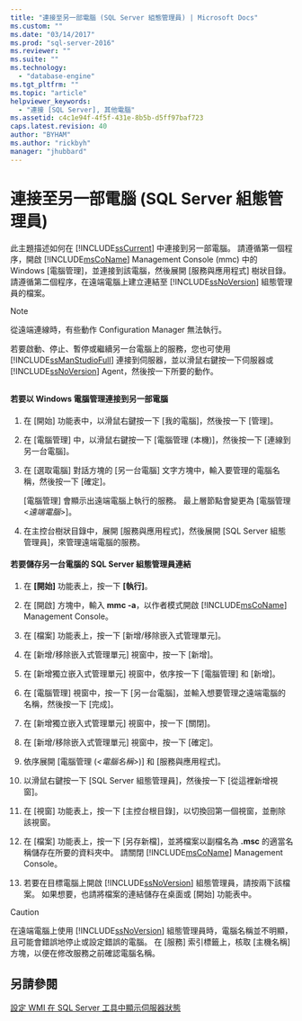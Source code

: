 ```yaml
---
title: "連接至另一部電腦 (SQL Server 組態管理員) | Microsoft Docs"
ms.custom: ""
ms.date: "03/14/2017"
ms.prod: "sql-server-2016"
ms.reviewer: ""
ms.suite: ""
ms.technology: 
  - "database-engine"
ms.tgt_pltfrm: ""
ms.topic: "article"
helpviewer_keywords: 
  - "連接 [SQL Server], 其他電腦"
ms.assetid: c4c1e94f-4f5f-431e-8b5b-d5ff97baf723
caps.latest.revision: 40
author: "BYHAM"
ms.author: "rickbyh"
manager: "jhubbard"
---
```

# 連接至另一部電腦 (SQL Server 組態管理員)
  此主題描述如何在 [!INCLUDE[ssCurrent](../../includes/sscurrent-md.md)] 中連接到另一部電腦。 請遵循第一個程序，開啟 [!INCLUDE[msCoName](../../includes/msconame-md.md)] Management Console (mmc) 中的 Windows [電腦管理]，並連接到該電腦，然後展開 [服務與應用程式] 樹狀目錄。 請遵循第二個程序，在遠端電腦上建立連結至 [!INCLUDE[ssNoVersion](../../includes/ssnoversion-md.md)] 組態管理員的檔案。  
  
> [!NOTE]  
>  從遠端連線時，有些動作 Configuration Manager 無法執行。  
  
 若要啟動、停止、暫停或繼續另一台電腦上的服務，您也可使用 [!INCLUDE[ssManStudioFull](../../includes/ssmanstudiofull-md.md)] 連接到伺服器，並以滑鼠右鍵按一下伺服器或 [!INCLUDE[ssNoVersion](../../includes/ssnoversion-md.md)] Agent，然後按一下所要的動作。  
  
##  <a name="SSMSProcedure"></a>  
  
#### 若要以 Windows 電腦管理連接到另一部電腦  
  
1.  在 [開始] 功能表中，以滑鼠右鍵按一下 [我的電腦]，然後按一下 [管理]。  
  
2.  在 [電腦管理] 中，以滑鼠右鍵按一下 [電腦管理 (本機)]，然後按一下 [連線到另一台電腦]。  
  
3.  在 [選取電腦] 對話方塊的 [另一台電腦] 文字方塊中，輸入要管理的電腦名稱，然後按一下 [確定]。  
  
     [電腦管理] 會顯示出遠端電腦上執行的服務。 最上層節點會變更為 [電腦管理  \<*遠端電腦*>]。  
  
4.  在主控台樹狀目錄中，展開 [服務與應用程式]，然後展開 [SQL Server 組態管理員]，來管理遠端電腦的服務。  
  
#### 若要儲存另一台電腦的 SQL Server 組態管理員連結  
  
1.  在 **[開始]** 功能表上，按一下 **[執行]**。  
  
2.  在 [開啟] 方塊中，輸入 **mmc -a**，以作者模式開啟 [!INCLUDE[msCoName](../../includes/msconame-md.md)] Management Console。  
  
3.  在 [檔案] 功能表上，按一下 [新增/移除嵌入式管理單元]。  
  
4.  在 [新增/移除嵌入式管理單元] 視窗中，按一下 [新增]。  
  
5.  在 [新增獨立嵌入式管理單元] 視窗中，依序按一下 [電腦管理] 和 [新增]。  
  
6.  在 [電腦管理] 視窗中，按一下 [另一台電腦]，並輸入想要管理之遠端電腦的名稱，然後按一下 [完成]。  
  
7.  在 [新增獨立嵌入式管理單元] 視窗中，按一下 [關閉]。  
  
8.  在 [新增/移除嵌入式管理單元] 視窗中，按一下 [確定]。  
  
9. 依序展開 [電腦管理 (*\<電腦名稱>*)] 和 [服務與應用程式]。  
  
10. 以滑鼠右鍵按一下 [SQL Server 組態管理員]，然後按一下 [從這裡新增視窗]。  
  
11. 在 [視窗] 功能表上，按一下 [主控台根目錄]，以切換回第一個視窗，並刪除該視窗。  
  
12. 在 [檔案] 功能表上，按一下 [另存新檔]，並將檔案以副檔名為 **.msc** 的適當名稱儲存在所要的資料夾中。 請關閉 [!INCLUDE[msCoName](../../includes/msconame-md.md)] Management Console。  
  
13. 若要在目標電腦上開啟 [!INCLUDE[ssNoVersion](../../includes/ssnoversion-md.md)] 組態管理員，請按兩下該檔案。 如果想要，也請將檔案的連結儲存在桌面或 [開始] 功能表中。  
  
> [!CAUTION]  
>  在遠端電腦上使用 [!INCLUDE[ssNoVersion](../../includes/ssnoversion-md.md)] 組態管理員時，電腦名稱並不明顯，且可能會錯誤地停止或設定錯誤的電腦。 在 [服務] 索引標籤上，核取 [主機名稱] 方塊，以便在修改服務之前確認電腦名稱。  
  
## 另請參閱  
 [設定 WMI 在 SQL Server 工具中顯示伺服器狀態](../../ssms/configure-wmi-to-show-server-status-in-sql-server-tools.md)  
  
  
